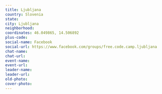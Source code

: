 ```yaml
---
title: Ljubljana
country: Slovenia
state: 
city: Ljubljana
neighborhood: 
coordinates: 46.049865, 14.506892
plus-code:
social-name: Facebook
social-url: https://www.facebook.com/groups/free.code.camp.ljubljana
chat-name:
chat-url:
event-name:
event-url:
leader-name:
leader-url:
old-photo: 
cover-photo:
---
```

